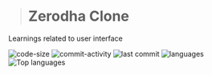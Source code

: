 ># Zerodha Clone
Learnings related to user interface

![code-size](https://img.shields.io/github/languages/code-size/shreedharhegde99/ui?style=plastic)
![commit-activity](https://img.shields.io/github/commit-activity/m/shreedharhegde99/ui?style=plastic)
![last commit](https://img.shields.io/github/last-commit/shreedharhegde99/ui?style=plastic)
![languages](https://img.shields.io/github/languages/count/shreedharhegde99/ui?style=plastic)
![Top languages](https://img.shields.io/github/languages/top/shreedharhegde99/ui?style=plastic)
